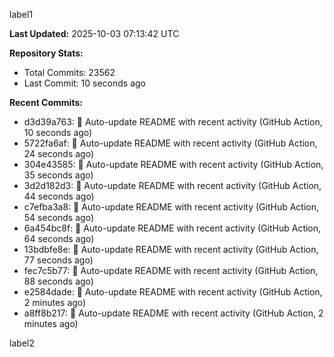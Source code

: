 
label1 
<!-- ACTIVITY_START -->
**Last Updated:** 2025-10-03 07:13:42 UTC

**Repository Stats:**
- Total Commits: 23562
- Last Commit: 10 seconds ago

**Recent Commits:**
- d3d39a763: 🤖 Auto-update README with recent activity (GitHub Action, 10 seconds ago)
- 5722fa6af: 🤖 Auto-update README with recent activity (GitHub Action, 24 seconds ago)
- 304e43585: 🤖 Auto-update README with recent activity (GitHub Action, 35 seconds ago)
- 3d2d182d3: 🤖 Auto-update README with recent activity (GitHub Action, 44 seconds ago)
- c7efba3a8: 🤖 Auto-update README with recent activity (GitHub Action, 54 seconds ago)
- 6a454bc8f: 🤖 Auto-update README with recent activity (GitHub Action, 64 seconds ago)
- 13bdbfe8e: 🤖 Auto-update README with recent activity (GitHub Action, 77 seconds ago)
- fec7c5b77: 🤖 Auto-update README with recent activity (GitHub Action, 88 seconds ago)
- e2584dade: 🤖 Auto-update README with recent activity (GitHub Action, 2 minutes ago)
- a8ff8b217: 🤖 Auto-update README with recent activity (GitHub Action, 2 minutes ago)
<!-- ACTIVITY_END -->

label2
